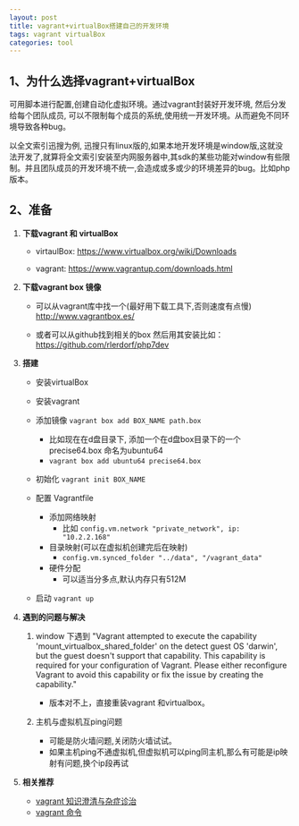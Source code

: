 ```yaml
---
layout: post
title: vagrant+virtualBox搭建自己的开发环境
tags: vagrant virtualBox
categories: tool
---
```


## 1、为什么选择vagrant+virtualBox
<p class="descript">
可用脚本进行配置,创建自动化虚拟环境。通过vagrant封装好开发环境, 然后分发给每个团队成员, 可以不限制每个成员的系统,使用统一开发环境。从而避免不同环境导致各种bug。
</p>

<p class="descript">
以全文索引迅搜为例, 迅搜只有linux版的,如果本地开发环境是window版,这就没法开发了,就算将全文索引安装至内网服务器中,其sdk的某些功能对window有些限制。并且团队成员的开发环境不统一,会造成或多或少的环境差异的bug。比如php版本。
</p>

## 2、准备
1. **下载vagrant 和 virtualBox**
    - virtaulBox: <a href="https://www.virtualbox.org/wiki/Downloads" target="_blank">https://www.virtualbox.org/wiki/Downloads</a>

    - vagrant: <a href="https://www.vagrantup.com/downloads.html" target="_blank">https://www.vagrantup.com/downloads.html</a>


2. **下载vagrant box 镜像**
    - 可以从vagrant库中找一个(最好用下载工具下,否则速度有点慢) http://www.vagrantbox.es/

    - 或者可以从github找到相关的box 然后用其安装比如：https://github.com/rlerdorf/php7dev



3. **搭建**
    - 安装virtualBox
    - 安装vagrant
    - 添加镜像 ```vagrant box add BOX_NAME path.box```
      - 比如现在在d盘目录下, 添加一个在d盘box目录下的一个precise64.box 命名为ubuntu64 
      - ```vagrant box add ubuntu64 precise64.box```

    - 初始化 ```vagrant init BOX_NAME```

    - 配置 Vagrantfile
      - 添加网络映射
        - 比如 ```config.vm.network "private_network", ip: "10.2.2.168"``` 
      - 目录映射(可以在虚拟机创建完后在映射)
        - ```config.vm.synced_folder "../data", "/vagrant_data"```
      - 硬件分配
        - 可以适当分多点,默认内存只有512M
    - 启动 ```vagrant up```

4. **遇到的问题与解决**
    1. window 下遇到 "Vagrant attempted to execute the capability 'mount_virtualbox_shared_folder' on the detect guest OS 'darwin', but the guest doesn't support that capability. This capability is required for your configuration of Vagrant. Please either reconfigure Vagrant to avoid this capability or fix the issue by creating the capability."
        - 版本对不上，直接重装vagrant 和virtualbox。

    2. 主机与虚拟机互ping问题
        - 可能是防火墙问题,关闭防火墙试试。
        - 如果主机ping不通虚拟机,但虚拟机可以ping同主机,那么有可能是ip映射有问题,换个ip段再试

5. **相关推荐**
    - <a href="https://blog.csdn.net/zm_21/article/details/9410277/" target="_blank">vagrant 知识澄清与杂症诊治</a>
    - <a href="https://www.iteye.com/blog/topmanopensource-2002302" target="_blank"> vagrant 命令</a>

